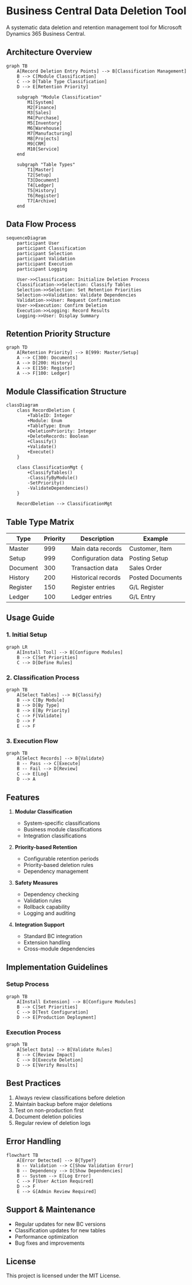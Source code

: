 # Business Central Data Deletion Tool

A systematic data deletion and retention management tool for Microsoft Dynamics 365 Business Central.

## Architecture Overview

```mermaid
graph TB
    A[Record Deletion Entry Points] --> B[Classification Management]
    B --> C[Module Classification]
    C --> D[Table Type Classification]
    D --> E[Retention Priority]
    
    subgraph "Module Classification"
        M1[System]
        M2[Finance]
        M3[Sales]
        M4[Purchase]
        M5[Inventory]
        M6[Warehouse]
        M7[Manufacturing]
        M8[Projects]
        M9[CRM]
        M10[Service]
    end

    subgraph "Table Types"
        T1[Master]
        T2[Setup]
        T3[Document]
        T4[Ledger]
        T5[History]
        T6[Register]
        T7[Archive]
    end
```

## Data Flow Process

```mermaid
sequenceDiagram
    participant User
    participant Classification
    participant Selection
    participant Validation
    participant Execution
    participant Logging

    User->>Classification: Initialize Deletion Process
    Classification->>Selection: Classify Tables
    Selection->>Selection: Set Retention Priorities
    Selection->>Validation: Validate Dependencies
    Validation->>User: Request Confirmation
    User->>Execution: Confirm Deletion
    Execution->>Logging: Record Results
    Logging->>User: Display Summary
```

## Retention Priority Structure

```mermaid
graph TD
    A[Retention Priority] --> B[999: Master/Setup]
    A --> C[300: Documents]
    A --> D[200: History]
    A --> E[150: Register]
    A --> F[100: Ledger]
```

## Module Classification Structure

```mermaid
classDiagram
    class RecordDeletion {
        +TableID: Integer
        +Module: Enum
        +TableType: Enum
        +DeletionPriority: Integer
        +DeleteRecords: Boolean
        +Classify()
        +Validate()
        +Execute()
    }
    
    class ClassificationMgt {
        +ClassifyTables()
        -ClassifyByModule()
        -SetPriority()
        -ValidateDependencies()
    }
    
    RecordDeletion --> ClassificationMgt
```

## Table Type Matrix

| Type | Priority | Description | Example |
|------|----------|-------------|---------|
| Master | 999 | Main data records | Customer, Item |
| Setup | 999 | Configuration data | Posting Setup |
| Document | 300 | Transaction data | Sales Order |
| History | 200 | Historical records | Posted Documents |
| Register | 150 | Register entries | G/L Register |
| Ledger | 100 | Ledger entries | G/L Entry |

## Usage Guide

### 1. Initial Setup

```mermaid
graph LR
    A[Install Tool] --> B[Configure Modules]
    B --> C[Set Priorities]
    C --> D[Define Rules]
```

### 2. Classification Process

```mermaid
graph TB
    A[Select Tables] --> B{Classify}
    B --> C[By Module]
    B --> D[By Type]
    B --> E[By Priority]
    C --> F[Validate]
    D --> F
    E --> F
```

### 3. Execution Flow

```mermaid
graph TB
    A[Select Records] --> B{Validate}
    B -- Pass --> C[Execute]
    B -- Fail --> D[Review]
    C --> E[Log]
    D --> A
```

## Features

1. **Modular Classification**
   - System-specific classifications
   - Business module classifications
   - Integration classifications

2. **Priority-based Retention**
   - Configurable retention periods
   - Priority-based deletion rules
   - Dependency management

3. **Safety Measures**
   - Dependency checking
   - Validation rules
   - Rollback capability
   - Logging and auditing

4. **Integration Support**
   - Standard BC integration
   - Extension handling
   - Cross-module dependencies

## Implementation Guidelines

### Setup Process

```mermaid
graph TB
    A[Install Extension] --> B[Configure Modules]
    B --> C[Set Priorities]
    C --> D[Test Configuration]
    D --> E[Production Deployment]
```

### Execution Process

```mermaid
graph TB
    A[Select Data] --> B[Validate Rules]
    B --> C[Review Impact]
    C --> D[Execute Deletion]
    D --> E[Verify Results]
```

## Best Practices

1. Always review classifications before deletion
2. Maintain backup before major deletions
3. Test on non-production first
4. Document deletion policies
5. Regular review of deletion logs

## Error Handling

```mermaid
flowchart TB
    A[Error Detected] --> B{Type?}
    B -- Validation --> C[Show Validation Error]
    B -- Dependency --> D[Show Dependencies]
    B -- System --> E[Log Error]
    C --> F[User Action Required]
    D --> F
    E --> G[Admin Review Required]
```

## Support & Maintenance

- Regular updates for new BC versions
- Classification updates for new tables
- Performance optimization
- Bug fixes and improvements

## License

This project is licensed under the MIT License.
